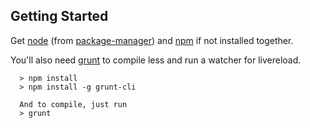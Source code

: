 Getting Started
---------------

Get [node](http://nodejs.org/) (from [package-manager](https://github.com/joyent/node/wiki/Installing-Node.js-via-package-manager)) and [npm](https://www.npmjs.org/) if not installed together.

You'll also need [grunt](http://gruntjs.com/) to compile less and run a watcher for livereload.

```shell
  > npm install
  > npm install -g grunt-cli 

  And to compile, just run
  > grunt
```